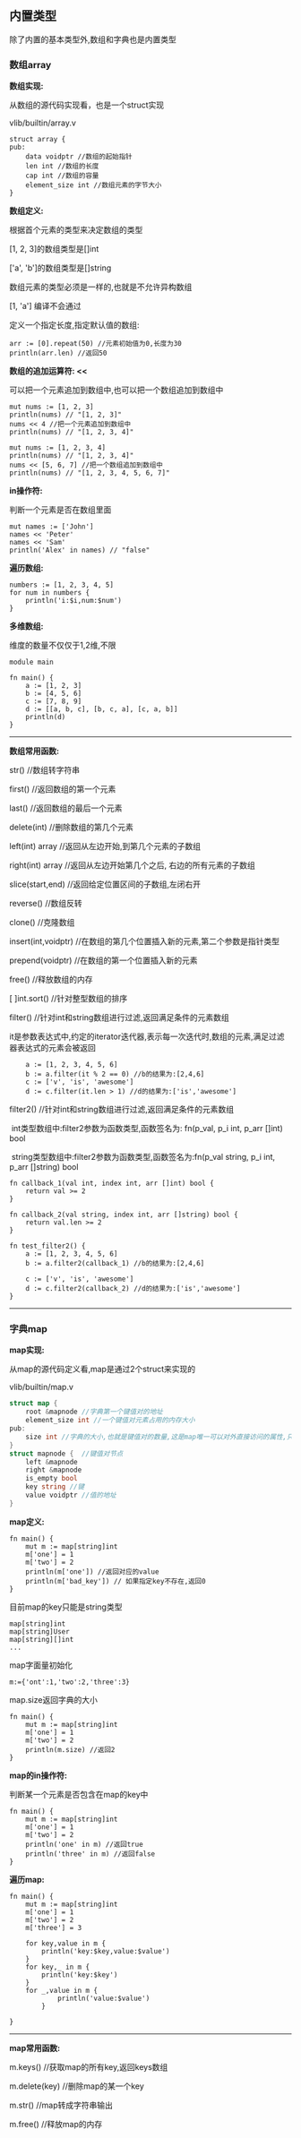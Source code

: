 ## 内置类型

除了内置的基本类型外,数组和字典也是内置类型

### 数组array

**数组实现:**

从数组的源代码实现看，也是一个struct实现

vlib/builtin/array.v

```
struct array {
pub:
	data voidptr //数组的起始指针
	len int //数组的长度
	cap int //数组的容量
	element_size int //数组元素的字节大小
}
```

**数组定义:**

根据首个元素的类型来决定数组的类型

[1, 2, 3]的数组类型是[]int

['a', 'b']的数组类型是[]string

数组元素的类型必须是一样的,也就是不允许异构数组

[1, 'a'] 编译不会通过



定义一个指定长度,指定默认值的数组:

```
arr := [0].repeat(50) //元素初始值为0,长度为30
println(arr.len) //返回50
```

**数组的追加运算符: <<**

可以把一个元素追加到数组中,也可以把一个数组追加到数组中

```
mut nums := [1, 2, 3]
println(nums) // "[1, 2, 3]"
nums << 4 //把一个元素追加到数组中
println(nums) // "[1, 2, 3, 4]"
```

```
mut nums := [1, 2, 3, 4]
println(nums) // "[1, 2, 3, 4]"
nums << [5, 6, 7] //把一个数组追加到数组中
println(nums) // "[1, 2, 3, 4, 5, 6, 7]"
```

**in操作符:**

判断一个元素是否在数组里面

```
mut names := ['John']
names << 'Peter'
names << 'Sam'
println('Alex' in names) // "false"
```

**遍历数组:**

```
numbers := [1, 2, 3, 4, 5]
for num in numbers {
	println('i:$i,num:$num')
}
```

**多维数组:**

维度的数量不仅仅于1,2维,不限

```
module main

fn main() {
    a := [1, 2, 3]
    b := [4, 5, 6]
    c := [7, 8, 9]
    d := [[a, b, c], [b, c, a], [c, a, b]]
    println(d)
}
```

****

**数组常用函数:**

str()  	//数组转字符串

first() 	//返回数组的第一个元素

last()	//返回数组的最后一个元素

delete(int)	//删除数组的第几个元素

left(int) array	//返回从左边开始,到第几个元素的子数组

right(int) array	//返回从左边开始第几个之后,  右边的所有元素的子数组

slice(start,end)	//返回给定位置区间的子数组,左闭右开

reverse()	//数组反转

clone()	//克隆数组

insert(int,voidptr)	//在数组的第几个位置插入新的元素,第二个参数是指针类型

prepend(voidptr)	//在数组的第一个位置插入新的元素

free()	//释放数组的内存

[ ]int.sort() 	//针对整型数组的排序

filter()	//针对int和string数组进行过滤,返回满足条件的元素数组

​	it是参数表达式中,约定的iterator迭代器,表示每一次迭代时,数组的元素,满足过滤器表达式的元素会被返回

```
	a := [1, 2, 3, 4, 5, 6]
	b := a.filter(it % 2 == 0) //b的结果为:[2,4,6]
	c := ['v', 'is', 'awesome']
	d := c.filter(it.len > 1) //d的结果为:['is','awesome']
```

filter2()	//针对int和string数组进行过滤,返回满足条件的元素数组

​	int类型数组中:filter2参数为函数类型,函数签名为: fn(p_val, p_i int, p_arr []int) bool

​	string类型数组中:filter2参数为函数类型,函数签名为:fn(p_val string, p_i int, p_arr []string) bool

```
fn callback_1(val int, index int, arr []int) bool {
	return val >= 2
}

fn callback_2(val string, index int, arr []string) bool {
	return val.len >= 2
}

fn test_filter2() {
	a := [1, 2, 3, 4, 5, 6]
	b := a.filter2(callback_1) //b的结果为:[2,4,6]

	c := ['v', 'is', 'awesome']
	d := c.filter2(callback_2) //d的结果为:['is','awesome']
}
```



------



### 字典map

**map实现:**

从map的源代码定义看,map是通过2个struct来实现的

vlib/builtin/map.v

```go
struct map {
	root &mapnode //字典第一个键值对的地址
	element_size int //一个键值对元素占用的内存大小
pub:
	size int //字典的大小,也就是键值对的数量,这是map唯一可以对外直接访问的属性,只读
}
struct mapnode {  //键值对节点
	left &mapnode 
	right &mapnode
	is_empty bool
	key string //键
	value voidptr //值的地址
}
```

**map定义:**

```
fn main() {
    mut m := map[string]int
    m['one'] = 1
    m['two'] = 2
    println(m['one']) //返回对应的value
    println(m['bad_key']) // 如果指定key不存在,返回0
}
```

目前map的key只能是string类型

```
map[string]int
map[string]User
map[string][]int
...
```

map字面量初始化

```
m:={'ont':1,'two':2,'three':3}
```

map.size返回字典的大小

```
fn main() {
    mut m := map[string]int
    m['one'] = 1
    m['two'] = 2
    println(m.size) //返回2
}
```

**map的in操作符:**

判断某一个元素是否包含在map的key中

```
fn main() {
    mut m := map[string]int
    m['one'] = 1
    m['two'] = 2
    println('one' in m) //返回true
    println('three' in m) //返回false
}
```

**遍历map:**

```
fn main() {
    mut m := map[string]int
    m['one'] = 1
    m['two'] = 2
    m['three'] = 3
    
    for key,value in m {
        println('key:$key,value:$value')
    }
    for key,_ in m {
        println('key:$key')
    }
    for _,value in m {
            println('value:$value')
        }

}
```

------

**map常用函数:**

m.keys() 	//获取map的所有key,返回keys数组

m.delete(key)	//删除map的某一个key

m.str()	//map转成字符串输出

m.free()	//释放map的内存

